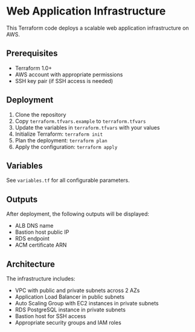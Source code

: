 # Web Application Infrastructure

This Terraform code deploys a scalable web application infrastructure on AWS.

## Prerequisites

- Terraform 1.0+
- AWS account with appropriate permissions
- SSH key pair (if SSH access is needed)

## Deployment

1. Clone the repository
2. Copy `terraform.tfvars.example` to `terraform.tfvars`
3. Update the variables in `terraform.tfvars` with your values
4. Initialize Terraform: `terraform init`
5. Plan the deployment: `terraform plan`
6. Apply the configuration: `terraform apply`

## Variables

See `variables.tf` for all configurable parameters.

## Outputs

After deployment, the following outputs will be displayed:
- ALB DNS name
- Bastion host public IP
- RDS endpoint
- ACM certificate ARN

## Architecture

The infrastructure includes:
- VPC with public and private subnets across 2 AZs
- Application Load Balancer in public subnets
- Auto Scaling Group with EC2 instances in private subnets
- RDS PostgreSQL instance in private subnets
- Bastion host for SSH access
- Appropriate security groups and IAM roles

